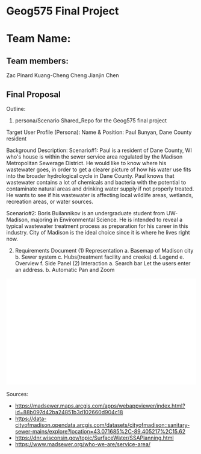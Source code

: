 # Geog575 Final Project
# Team Name:
## Team members: 
Zac Pinard
Kuang-Cheng Cheng
Jianjin Chen
## Final Proposal
Outline:
1. persona/Scenario
 Shared_Repo for the Geog575 final project

Target User Profile (Persona):
Name & Position: Paul Bunyan, Dane County resident

Background Description: 
Scenario#1:
Paul is a resident of Dane County, WI who's house is within the sewer service area regulated by the Madison Metropolitan Sewerage District.  He would like to know where his wastewater goes, in order to get a clearer picture of how his water use fits into the broader hydrological cycle in Dane County.  Paul knows that wastewater contains a lot of chemicals and bacteria with the potential to contaminate natural areas and drinking water supply if not properly treated.  He wants to see if his wastewater is affecting local wildlife areas, wetlands, recreation areas, or water sources.

Scenario#2:
Boris Builannikov is an undergraduate student from UW-Madison, majoring in Environmental Science. He is intended to reveal a typical wastewater treatment process as preparation for his career in this industry. City of Madison is the ideal choice since it is where he lives right now.

2. Requirements Document
(1) Representation
a. Basemap of Madison city
b. Sewer system
c. Hubs(treatment facility and creeks)
d. Legend
e. Overview
f. Side Panel
(2) Interaction
a. Search bar
    Let the users enter an address.
b. Automatic Pan and Zoom



![blank wireframe](img/blank_wireframe.png)


Sources:
- https://madsewer.maps.arcgis.com/apps/webappviewer/index.html?id=88b097d42ba24851b3d102660d904c18
- https://data-cityofmadison.opendata.arcgis.com/datasets/cityofmadison::sanitary-sewer-mains/explore?location=43.071685%2C-89.405217%2C15.62
- https://dnr.wisconsin.gov/topic/SurfaceWater/SSAPlanning.html
- https://www.madsewer.org/who-we-are/service-area/
